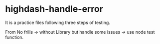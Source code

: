 # highdash-handle-error

It is a practice files following three steps of testing. 

From No frills -> without Library but handle some issues -> use node test function.
